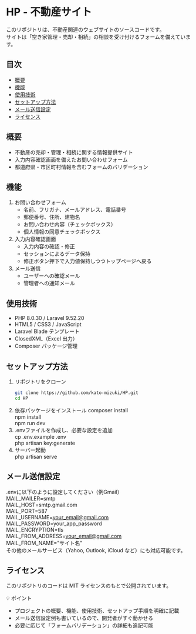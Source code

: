 # HP - 不動産サイト

このリポジトリは、不動産関連のウェブサイトのソースコードです。  
サイトは「空き家管理・売却・相続」の相談を受け付けるフォームを備えています。

## 目次

- [概要](#概要)
- [機能](#機能)
- [使用技術](#使用技術)
- [セットアップ方法](#セットアップ方法)
- [メール送信設定](#メール送信設定)
- [ライセンス](#ライセンス)

## 概要

- 不動産の売却・管理・相続に関する情報提供サイト
- 入力内容確認画面を備えたお問い合わせフォーム
- 都道府県・市区町村情報を含むフォームのバリデーション

## 機能

1. お問い合わせフォーム
   - 名前、フリガナ、メールアドレス、電話番号
   - 郵便番号、住所、建物名
   - お問い合わせ内容（チェックボックス）
   - 個人情報の同意チェックボックス
2. 入力内容確認画面
   - 入力内容の確認・修正
   - セッションによるデータ保持
   - 修正ボタン押下で入力値保持しつつトップページへ戻る
3. メール送信
   - ユーザーへの確認メール
   - 管理者への通知メール

## 使用技術

- PHP 8.0.30 / Laravel 9.52.20
- HTML5 / CSS3 / JavaScript
- Laravel Blade テンプレート
- ClosedXML（Excel 出力）
- Composer パッケージ管理

## セットアップ方法

1. リポジトリをクローン
   ```bash
   git clone https://github.com/kato-mizuki/HP.git
   cd HP
2. 依存パッケージをインストール
    composer install  
    npm install  
    npm run dev  
3. .envファイルを作成し、必要な設定を追加  
    cp .env.example .env  
    php artisan key:generate  
4. サーバー起動  
    php artisan serve  

## メール送信設定
.envに以下のように設定してください（例Gmail）  
    MAIL_MAILER=smtp  
    MAIL_HOST=smtp.gmail.com  
    MAIL_PORT=587  
    MAIL_USERNAME=your_email@gmail.com  
    MAIL_PASSWORD=your_app_password  
    MAIL_ENCRYPTION=tls  
    MAIL_FROM_ADDRESS=your_email@gmail.com  
    MAIL_FROM_NAME="サイト名"  
その他のメールサービス（Yahoo, Outlook, iCloud など）にも対応可能です。  

## ライセンス

このリポジトリのコードは MIT ライセンスのもとで公開されています。

💡 ポイント
- プロジェクトの概要、機能、使用技術、セットアップ手順を明確に記載
- メール送信設定例も書いているので、開発者がすぐ動かせる
- 必要に応じて「フォームバリデーション」の詳細も追記可能
